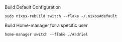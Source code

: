 
Build Default Configuration

```
sudo nixos-rebuild switch --flake ~/.nixos#default
```

Build Home-manager for a specific user

```
home-manager switch --flake ./#adriel
```

